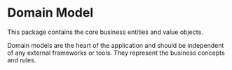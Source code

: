 # Domain Model

This package contains the core business entities and value objects.

Domain models are the heart of the application and should be independent of any external frameworks or tools.
They represent the business concepts and rules. 